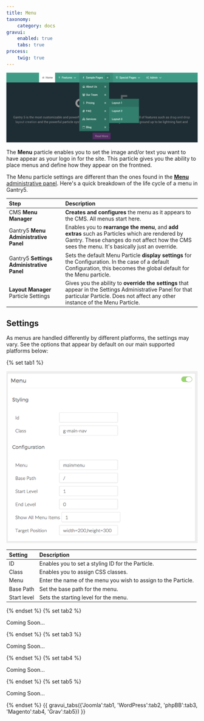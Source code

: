 ```yaml
---
title: Menu
taxonomy:
    category: docs
gravui:
    enabled: true
    tabs: true
process:
    twig: true
---
```


![Menu](menu.png)

The **Menu** particle enables you to set the image and/or text you want to have appear as your logo in for the site. This particle gives you the ability to place menus and define how they appear on the frontned. 

The Menu particle settings are different than the ones found in the [**Menu** administrative panel](../configure/menu-editor.md). Here's a quick breakdown of the life cycle of a menu in Gantry5.

| Step                                      | Description                                                                                                                                                                                       |
| :-----                                    | :-----                                                                                                                                                                                            |
| CMS **Menu Manager**                      | **Creates and configures** the menu as it appears to the CMS. All menus start here.                                                                                                               |
| Gantry5 **Menu Administrative Panel**     | Enables you to **rearrange the menu**, and **add extras** such as Particles which are rendered by Gantry. These changes do not affect how the CMS sees the menu. It's basically just an override. |
| Gantry5 **Settings Administrative Panel** | Sets the default Menu Particle **display settings** for the Configuration. In the case of a default Configuration, this becomes the global default for the Menu particle.                        |
| **Layout Manager** Particle Settings      | Gives you the ability to **override the settings** that appear in the Settings Administrative Panel for that particular Particle. Does not affect any other instance of the Menu Particle.        |

Settings
-----

As menus are handled differently by different platforms, the settings may vary. See the options that appear by default on our main supported platforms below:

{% set tab1 %}

![Settings](menu_settings_j.png)

| Setting     | Description                                                    |
| :------     | :----------------------------------                            |
| ID          | Enables you to set a styling ID for the Particle.              |
| Class       | Enables you to assign CSS classes.                             |
| Menu        | Enter the name of the menu you wish to assign to the Particle. |
| Base Path   | Set the base path for the menu.                                |
| Start level | Sets the starting level for the menu.                          |

{% endset %}
{% set tab2 %}

Coming Soon...

{% endset %}
{% set tab3 %}

Coming Soon...

{% endset %}
{% set tab4 %}

Coming Soon...

{% endset %}
{% set tab5 %}

Coming Soon...

{% endset %}
{{ gravui_tabs({'Joomla':tab1, 'WordPress':tab2, 'phpBB':tab3, 'Magento':tab4, 'Grav':tab5}) }}

